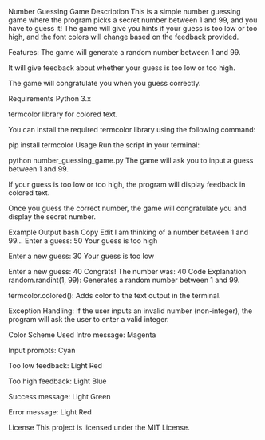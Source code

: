 Number Guessing Game
Description
This is a simple number guessing game where the program picks a secret number between 1 and 99, and you have to guess it! The game will give you hints if your guess is too low or too high, and the font colors will change based on the feedback provided.

Features:
The game will generate a random number between 1 and 99.

It will give feedback about whether your guess is too low or too high.

The game will congratulate you when you guess correctly.

Requirements
Python 3.x

termcolor library for colored text.

You can install the required termcolor library using the following command:


pip install termcolor
Usage
Run the script in your terminal:


python number_guessing_game.py
The game will ask you to input a guess between 1 and 99.

If your guess is too low or too high, the program will display feedback in colored text.

Once you guess the correct number, the game will congratulate you and display the secret number.

Example Output
bash
Copy
Edit
I am thinking of a number between 1 and 99...
Enter a guess: 50
Your guess is too high

Enter a new guess: 30
Your guess is too low

Enter a new guess: 40
Congrats! The number was: 40
Code Explanation
random.randint(1, 99): Generates a random number between 1 and 99.

termcolor.colored(): Adds color to the text output in the terminal.

Exception Handling: If the user inputs an invalid number (non-integer), the program will ask the user to enter a valid integer.

Color Scheme Used
Intro message: Magenta

Input prompts: Cyan

Too low feedback: Light Red

Too high feedback: Light Blue

Success message: Light Green

Error message: Light Red

License
This project is licensed under the MIT License.